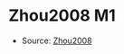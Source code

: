 <a name="material" />

# Zhou2008 M1
<script type="application/ld+json">
  {
    "@context": "https://schema.org/",
    "@type": "ChemicalSubstance",
    "http://purl.org/dc/terms/conformsTo":
      {
        "@type": "CreativeWork",
        "@id": "https://bioschemas.org/profiles/ChemicalSubstance/0.4-RELEASE/"
      },
    "@id": "https://egonw.github.io/nanowiki/nanowiki213.html#material",
    "name": "Zhou2008 M1",
    "sameAs": "http://127.0.0.1/mediawiki/index.php/Special:URIResolver/Zhou2008_M1"
  }
</script>


* Source: [Zhou2008](Zhou2008.md)
